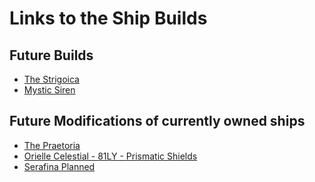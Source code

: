 # Links to the Ship Builds

## Future Builds
* [The Strigoica](https://coriolis.io/outfit/fer_de_lance?code=A40EtgFblgdqsgf32c1b1b2a2a040404040k02p22b2bm32525.Iw18WQ%3D%3D.MwBj4ywJio%3D%3D.H4sIAAAAAAAAA42RPUvDYBSFr%2BmHTdomTWxtioofjQoRpLjVXeig4Obs7iCIqJvuDqKiDg7%2BBEeH4uQPcLDgIP4CRweHeq%2Fngn0JSDEZDoecJ%2Be9uS%2FxKBF95yD9c0jxbISofFwi8g%2FggociUdS1iMTiuiH3IN5XjPzJJmoefohIhidMfqT5Swv5M%2Bqrb3jZ7HwCyvLKAPJa%2B8hvVlGd47b59ARil1jEufSJZtXNqZtXt6BO8rw9wIPKItGyVjfWpxAVeMs06TjxJv3%2BRKhDNBRfUhE7QY4PIcVJQIVhUJk7BrrVFe5iUl8lOnWQu%2F%2FkHq%2BZ%2FFoXo9WBbifU7U6%2FuoAqaaAx3jDQDsQK%2ByL5%2ByzObGdwo%2B%2BQmpJRF9ciVY4NfqWDPcK6M5Mg1QV3Hkh1UktN1hPkhZI9Q%2FYMqU7C1KTQn%2BcHajnYa7cCAAA%3D.EwegDCAs4gHDAzApgJwPoBMloDYEMA7AYyRABUALJAAgGUAXFASwHMB7JovEARjH5gQwQA%3D%3D&bn=The%20Strigoica)
* [Mystic Siren](https://coriolis.io/outfit/orca?code=A4pftkFilsdksif50u2a2a09040402p13704046l2927C56q.Iw18aQ%3D%3D.EwBhEYWUy7kmAzGaQ%3D%3D%3D.H4sIAAAAAAAAA42SO0sDURCFJ0%2Fz2GTdzTuY%2BMhqIKIErJSAlWChYGctqI2NIKKCgnZ2WomFhT%2FB0iJFClt7CxF%2FgKVYaJzxTDAXgwrZ4jDM%2BWbm3jtLPEBEnyFI%2BwwSP%2FcRJY4tImcPkXsbJ%2FKafiLx8bwhjyCRuyiR3XgTyV7b8P2cNf4OxPbeRdLlD5GM%2BvmbIFFlOwcywEVDHnTJzqT0YQbkIxwJ8kwXsuu7yLYmkQ1xw5SeQKJaGlMZVRmzWGRch0zUHeBhXuvi7mCVaHrxVaSwVIIV4VXTqQyprdD3dTvzC4pL9Ae08R8U6weK86a5zv4LDqEPV289i4jFC6b%2BSn2tcjt31icefkiiPtEPZPOygbYg%2FnxbJKwPH58NYKNPkIySXhNblxSXFIdNlh7H1U55XVbxNAU%2FzVOm3YX%2BG1W0S%2BpgRyNvXdee4VovdI8wOTIESCNX23kaSZadno26l3PI5rjyR1bo9%2FcF%2FRxOYasCAAA%3D.CwegjOIAwgzATCeoAuBPADgUwPoHYcUAnAQwDsBnDAeyJRHCiehaiA%3D%3D&bn=Mystic%20Siren)

## Future Modifications of currently owned ships
* [The Praetoria](https://coriolis.io/outfit/type_9_heavy?code=A0pltqFllldqsif61c1c28252502030303070706p1fr030302022o3w.Iw18ZQ%3D%3D.AwRgTGxdK2sMtZQ%3D.H4sIAAAAAAAAA2P6J87AwPCXFUj8KQYS%2FD%2B0GBiEjnAyMChXvPn%2F%2Fz%2FzPym4fAVIXuXX%2F%2F9CO7gZGERqRBkYJO4AZf6z%2FrOGK2oEEpwgRVw8%2F%2F7%2FVywAGq9kIMjAoAoSUwMR%2F%2F8DlQAA8Lnze3gAAAA%3D.EweloBhA2AWGAcCQFMCGBzANikICMERIUpQA&bn=The%20Praetoria%20planned)
* [Orielle Celestial - 81LY - Prismatic Shields](https://coriolis.io/outfit/anaconda?code=A0patiFklndnsxf5--------02-------3h1111v21O0s00-p49eF63w2i.AwRj4zOURt51kA%3D%3D.Aw18ZXEA.H4sIAAAAAAAAA2P4x87AwPCXFUj8mQQkuPcwMTDwNvAwMAhGAFlCO7gZGFS%2BMDIw%2FGf8Zw9XWQ8kOI5wMjDw23z7%2F19sAT9QnumfGFy%2BDEjwB%2Fz%2B%2F19E4s%2F%2F%2F6IgeYkXzAwMyh3CQJXM%2F6TgKitAKj2%2B%2FP8PtkkkQhqo8g5Q5j%2FLP0OQIhaQfMIHoPyWR%2F%2F%2F%2F2f9ZwXX2gIkOAvEGRi4DAQZGBRVfv3%2FrwQiVEGEGs8%2FoHK2fwkw5fwVb4CGHHjw%2F78eyM3%2FBf5xokqduQcUVfonj0VURUhAnYHB0AEo9%2F8%2FAxwAAHpEwsI8AQAA.CwegjOIAwgzATCRBTAhgcwDbJOK%2FpCog&bn=Orielle%20Celestial%2081LY%20Prismatic%20ver)
* [Serafina Planned](https://coriolis.io/outfit/imperial_eagle?code=A0p3tzF3l3d8s8f1-----------.Iw19kA%3D%3D.AwRgTMldPEA%3D.H4sIAAAAAAAAA2P4x8LAwPCXFUj8mQAkuAt%2B%2Fv8veECIgUEl4Pf%2F%2F%2F8Z%2F9nD5euBBMcRTgYGfptv%2F%2F%2BLLeBnYPjP9E8MLl8GJPhVfv3%2FLyIH1CoKkpfYADReuUAcqJL5nyRcZQWQYDzw4P9%2FiPI7QEHlC%2BxARSz%2FDGGK%2BCve%2FP8vdOYe0BGs%2F6zgWhuBBCfIQC4DQQYGRZB%2BJRChCiLUeP4BlbP9S0A1BGSTHsjN%2F%2F8zQAAA%2FVDLsvcAAAA%3D.IwegLCqgDAdDICmBDA5gG0SS1cmvvkA%3D&bn=Serafina%20planned)

